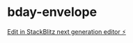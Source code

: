 # bday-envelope

[Edit in StackBlitz next generation editor ⚡️](https://stackblitz.com/~/github.com/alyssapineda/bday-envelope)